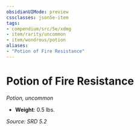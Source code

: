```yaml
---
obsidianUIMode: preview
cssclasses: json5e-item
tags:
- compendium/src/5e/xdmg
- item/rarity/uncommon
- item/wondrous/potion
aliases: 
- "Potion of Fire Resistance"
---
```

# Potion of Fire Resistance
*Potion, uncommon*  

- **Weight**: 0.5 lbs.

*Source: SRD 5.2*